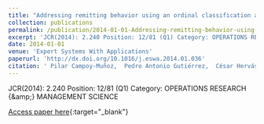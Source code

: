 ```yaml
---
title: "Addressing remitting behavior using an ordinal classification approach"
collection: publications
permalink: /publication/2014-01-01-Addressing-remitting-behavior-using-an-ordinal-classification-approach
excerpt: 'JCR(2014): 2.240 Position: 12/81 (Q1) Category: OPERATIONS RESEARCH &amp; MANAGEMENT SCIENCE'
date: 2014-01-01
venue: 'Expert Systems With Applications'
paperurl: 'http://dx.doi.org/10.1016/j.eswa.2014.01.036'
citation: ' Pilar Campoy-Muñoz,  Pedro Antonio Gutiérrez,  César Hervás-Martínez, &quot;Addressing remitting behavior using an ordinal classification approach.&quot; Expert Systems With Applications, 2014.'
---
```

JCR(2014): 2.240 Position: 12/81 (Q1) Category: OPERATIONS RESEARCH {\&amp;} MANAGEMENT SCIENCE

[Access paper here](http://dx.doi.org/10.1016/j.eswa.2014.01.036){:target="_blank"}
